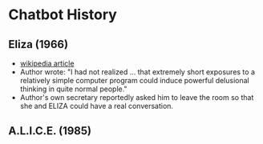 # Chatbot History

## Eliza  (1966)

- [wikipedia article](https://en.wikipedia.org/wiki/ELIZA)
- Author wrote: "I had not realized ... that extremely short exposures to a relatively simple computer program could induce powerful delusional thinking in quite normal people."
- Author's own secretary reportedly asked him to leave the room so that she and ELIZA could have a real conversation.

## A.L.I.C.E. (1985)